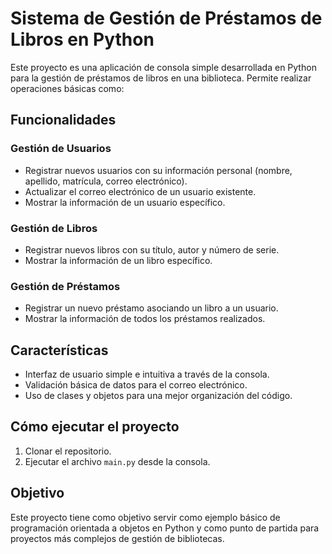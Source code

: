 # Sistema de Gestión de Préstamos de Libros en Python

Este proyecto es una aplicación de consola simple desarrollada en Python para la gestión de préstamos de libros en una biblioteca. Permite realizar operaciones básicas como:

## Funcionalidades

### Gestión de Usuarios
- Registrar nuevos usuarios con su información personal (nombre, apellido, matrícula, correo electrónico).
- Actualizar el correo electrónico de un usuario existente.
- Mostrar la información de un usuario específico.

### Gestión de Libros
- Registrar nuevos libros con su título, autor y número de serie.
- Mostrar la información de un libro específico.

### Gestión de Préstamos
- Registrar un nuevo préstamo asociando un libro a un usuario.
- Mostrar la información de todos los préstamos realizados.

## Características
- Interfaz de usuario simple e intuitiva a través de la consola.
- Validación básica de datos para el correo electrónico.
- Uso de clases y objetos para una mejor organización del código.

## Cómo ejecutar el proyecto
1. Clonar el repositorio.
2. Ejecutar el archivo `main.py` desde la consola.

## Objetivo
Este proyecto tiene como objetivo servir como ejemplo básico de programación orientada a objetos en Python y como punto de partida para proyectos más complejos de gestión de bibliotecas.
